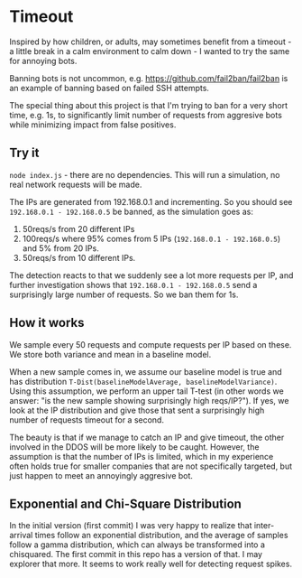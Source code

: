 # Timeout

Inspired by how children, or adults, may sometimes benefit from a timeout - a little break in a calm environment to calm down - I wanted to try the same for annoying bots.

Banning bots is not uncommon, e.g. https://github.com/fail2ban/fail2ban is an example of banning based on failed SSH attempts.

The special thing about this project is that I'm trying to ban for a very short time, e.g. 1s, to significantly limit number of requests from aggresive bots 
while minimizing impact from false positives.

## Try it

`node index.js` - there are no dependencies. This will run a simulation, no real network requests will be made.

The IPs are generated from 192.168.0.1 and incrementing. So you should see `192.168.0.1 - 192.168.0.5` be banned, as the simulation goes as:

1. 50reqs/s from 20 different IPs
2. 100reqs/s where 95% comes from 5 IPs (`192.168.0.1 - 192.168.0.5`) and 5% from 20 IPs.
3. 50reqs/s from 10 different IPs.

The detection reacts to that we suddenly see a lot more requests per IP, and further investigation shows that `192.168.0.1 - 192.168.0.5` send a surprisingly large number of requests. So we ban them for 1s.

## How it works

We sample every 50 requests and compute requests per IP based on these. We store both variance and mean in a baseline model.

When a new sample comes in, we assume our baseline model is true and has distribution `T-Dist(baselineModelAverage, baselineModelVariance)`. 
Using this assumption, we perform an upper tail T-test (in other words we answer: "is the new sample showing surprisingly high reqs/IP?"). 
If yes, we look at the IP distribution and give those that sent a surprisingly high number of requests timeout for a second.

The beauty is that if we manage to catch an IP and give timeout, the other involved in the DDOS will be more likely to be caught. 
However, the assumption is that the number of IPs is limited, which in my experience often holds true for smaller companies that are not specifically targeted, 
but just happen to meet an annoyingly aggresive bot.

## Exponential and Chi-Square Distribution

In the initial version (first commit) I was very happy to realize that inter-arrival times follow an exponential distribution, and the average of samples follow a gamma distribution, which can always be
transformed into a chisquared. The first commit in this repo has a version of that. I may explorer that more. It seems to work really well for detecting request spikes.
